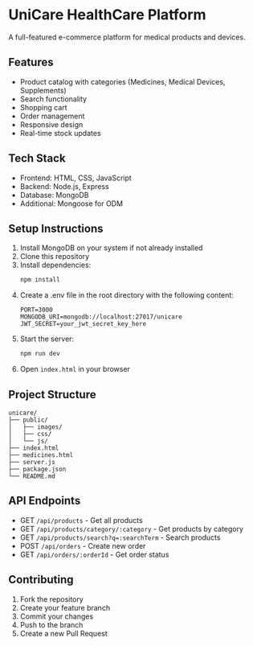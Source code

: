 # UniCare HealthCare Platform

A full-featured e-commerce platform for medical products and devices.

## Features

- Product catalog with categories (Medicines, Medical Devices, Supplements)
- Search functionality
- Shopping cart
- Order management
- Responsive design
- Real-time stock updates

## Tech Stack

- Frontend: HTML, CSS, JavaScript
- Backend: Node.js, Express
- Database: MongoDB
- Additional: Mongoose for ODM

## Setup Instructions

1. Install MongoDB on your system if not already installed
2. Clone this repository
3. Install dependencies:
   ```bash
   npm install
   ```
4. Create a .env file in the root directory with the following content:
   ```
   PORT=3000
   MONGODB_URI=mongodb://localhost:27017/unicare
   JWT_SECRET=your_jwt_secret_key_here
   ```
5. Start the server:
   ```bash
   npm run dev
   ```
6. Open `index.html` in your browser

## Project Structure

```
unicare/
├── public/
│   ├── images/
│   ├── css/
│   └── js/
├── index.html
├── medicines.html
├── server.js
├── package.json
└── README.md
```

## API Endpoints

- GET `/api/products` - Get all products
- GET `/api/products/category/:category` - Get products by category
- GET `/api/products/search?q=:searchTerm` - Search products
- POST `/api/orders` - Create new order
- GET `/api/orders/:orderId` - Get order status

## Contributing

1. Fork the repository
2. Create your feature branch
3. Commit your changes
4. Push to the branch
5. Create a new Pull Request 
